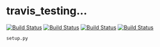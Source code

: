 # travis_testing...

[![Build Status](https://travis-ci.com/PeterHedleyJHA/travis_testing.svg?branch=master)](https://travis-ci.com/PeterHedleyJHA/travis_testing)
[![Build Status](http://63.33.197.197/travis_testing/bubble_sort/pylint.svg)](http://63.33.197.197/travis_testing/bubble_sort/pylint_report.html)
[![Build Status](http://63.33.197.197/travis_testing/bubble_sort/cov.svg)](http://63.33.197.197/travis_testing/bubble_sort/coverage_html/index.html)
[![Build Status](http://63.33.197.197/travis_testing/bubble_sort/readme.svg)](http://63.33.197.197/travis_testing/bubble_sort/readme_score.html)


`setup.py`
